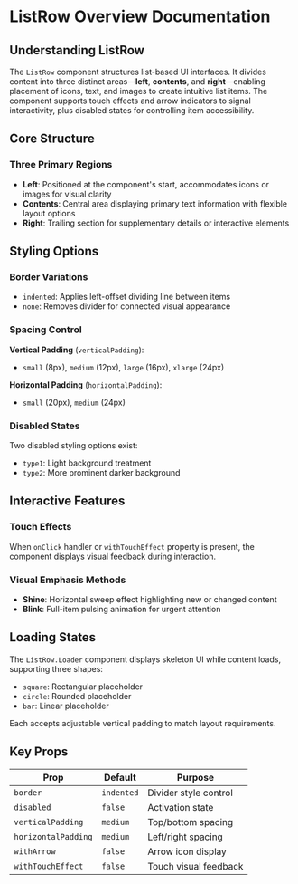 # ListRow Overview Documentation

## Understanding ListRow

The `ListRow` component structures list-based UI interfaces. It divides content into three distinct areas—**left**, **contents**, and **right**—enabling placement of icons, text, and images to create intuitive list items. The component supports touch effects and arrow indicators to signal interactivity, plus disabled states for controlling item accessibility.

## Core Structure

### Three Primary Regions

- **Left**: Positioned at the component's start, accommodates icons or images for visual clarity
- **Contents**: Central area displaying primary text information with flexible layout options
- **Right**: Trailing section for supplementary details or interactive elements

## Styling Options

### Border Variations
- `indented`: Applies left-offset dividing line between items
- `none`: Removes divider for connected visual appearance

### Spacing Control

**Vertical Padding** (`verticalPadding`):
- `small` (8px), `medium` (12px), `large` (16px), `xlarge` (24px)

**Horizontal Padding** (`horizontalPadding`):
- `small` (20px), `medium` (24px)

### Disabled States

Two disabled styling options exist:
- `type1`: Light background treatment
- `type2`: More prominent darker background

## Interactive Features

### Touch Effects
When `onClick` handler or `withTouchEffect` property is present, the component displays visual feedback during interaction.

### Visual Emphasis Methods
- **Shine**: Horizontal sweep effect highlighting new or changed content
- **Blink**: Full-item pulsing animation for urgent attention

## Loading States

The `ListRow.Loader` component displays skeleton UI while content loads, supporting three shapes:
- `square`: Rectangular placeholder
- `circle`: Rounded placeholder
- `bar`: Linear placeholder

Each accepts adjustable vertical padding to match layout requirements.

## Key Props

| Prop | Default | Purpose |
|------|---------|---------|
| `border` | `indented` | Divider style control |
| `disabled` | `false` | Activation state |
| `verticalPadding` | `medium` | Top/bottom spacing |
| `horizontalPadding` | `medium` | Left/right spacing |
| `withArrow` | `false` | Arrow icon display |
| `withTouchEffect` | `false` | Touch visual feedback |
